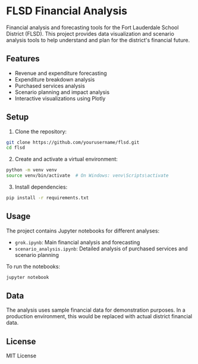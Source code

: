 # FLSD Financial Analysis

Financial analysis and forecasting tools for the Fort Lauderdale School District (FLSD). This project provides data visualization and scenario analysis tools to help understand and plan for the district's financial future.

## Features

- Revenue and expenditure forecasting
- Expenditure breakdown analysis
- Purchased services analysis
- Scenario planning and impact analysis
- Interactive visualizations using Plotly

## Setup

1. Clone the repository:
```bash
git clone https://github.com/yourusername/flsd.git
cd flsd
```

2. Create and activate a virtual environment:
```bash
python -m venv venv
source venv/bin/activate  # On Windows: venv\Scripts\activate
```

3. Install dependencies:
```bash
pip install -r requirements.txt
```

## Usage

The project contains Jupyter notebooks for different analyses:

- `grok.ipynb`: Main financial analysis and forecasting
- `scenario_analysis.ipynb`: Detailed analysis of purchased services and scenario planning

To run the notebooks:
```bash
jupyter notebook
```

## Data

The analysis uses sample financial data for demonstration purposes. In a production environment, this would be replaced with actual district financial data.

## License

MIT License 